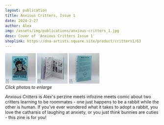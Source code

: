```yaml
---
layout: publication
title: Anxious Critters, Issue 1
date: 2024-2-27
author: Alex
img: /assets/img/publications/anxious-critters_1.jpg
desc: Cover of 'Anxious Critters Issue 1'
shoplink: https://dna-artists.square.site/product/critters1/63
---
```


<a href="/assets/img/publications/anxious-critters_1.jpg"><img src="/assets/img/publications/anxious-critters_1.jpg" alt="A photo of the front cover of Anxious Critters, a zine by Alex O'Keefe" width="100"></a>
<a href="/assets/img/publications/anxious-critters_2.jpg"><img src="/assets/img/publications/anxious-critters_2.jpg" alt="A photo of the inside of Anxious Critters, a zine by Alex O'Keefe" width="100"></a>
<a href="/assets/img/publications/anxious-critters_3.jpg"><img src="/assets/img/publications/anxious-critters_3.jpg" alt="A photo of the back cover of Anxious Critters, a zine by Alex O'Keefe" width="100" ></a>  
*Click photos to enlarge*

*Anxious Critters* is Alex's perzine meets infozine meets comic about two critters learning to be roommates - one just happens to be a rabbit while the other is human. If you’ve ever wondered what it takes to adopt a rabbit, you love the catharsis of laughing at anxiety, or you just think bunnies are cuties - this zine is for you!

